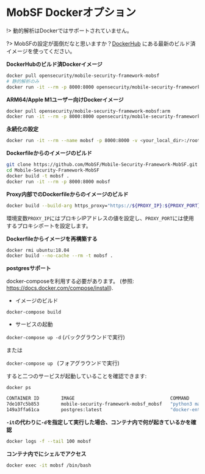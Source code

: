 # MobSF Dockerオプション

!> 動的解析はDockerではサポートされていません。

?> MobSFの設定が面倒だなと思いますか？[DockerHub](https://hub.docker.com/r/opensecurity/mobile-security-framework-mobsf/) にある最新のビルド済イメージを使ってください。

**DockerHubのビルド済Dockerイメージ**

```bash
docker pull opensecurity/mobile-security-framework-mobsf
# 静的解析のみ
docker run -it --rm -p 8000:8000 opensecurity/mobile-security-framework-mobsf:latest
```

**ARM64/Apple M1ユーザー向けDockerイメージ**

```bash
docker pull opensecurity/mobile-security-framework-mobsf:arm
docker run -it --rm -p 8000:8000 opensecurity/mobile-security-framework-mobsf:arm
```

**永続化の設定**

```bash
docker run -it --rm --name mobsf -p 8000:8000 -v <your_local_dir>:/root/.MobSF opensecurity/mobile-security-framework-mobsf:latest
```

**Dockerfileからのイメージのビルド**

```bash
git clone https://github.com/MobSF/Mobile-Security-Framework-MobSF.git
cd Mobile-Security-Framework-MobSF
docker build -t mobsf .
docker run -it --rm -p 8000:8000 mobsf
```

**Proxy内部でのDockerfileからのイメージのビルド**

```bash
docker build --build-arg https_proxy="https://${PROXY_IP}:${PROXY_PORT}" --build-arg http_proxy="${PROXY_IP}:${PROXY_PORT}" --build-arg NO_PROXY="127.0.0.1" -t mobsf .
```

環境変数`PROXY_IP`にはプロキシIPアドレスの値を設定し、`PROXY_PORT`には使用するプロキシポートを設定します。

**Dockerfileからイメージを再構築する**

```bash
docker rmi ubuntu:18.04
docker build --no-cache --rm -t mobsf .
```

**postgresサポート**

docker-composeを利用する必要があります。 (参照: <https://docs.docker.com/compose/install>).

* イメージのビルド

`docker-compose build`

* サービスの起動

`docker-compose up -d`  (バックグラウンドで実行)

または

`docker-compose up ` (フォアグラウンドで実行)

すると二つのサービスが起動していることを確認できます:

`docker ps`

```bash
CONTAINER ID        IMAGE                                   COMMAND                  CREATED             STATUS              PORTS                          NAMES
7de107c5b853        mobile-security-framework-mobsf_mobsf   "python3 manage.py r…"   5 weeks ago         Up 5 weeks          0.0.0.0:8000->8000/tcp         mobile-security-framework-mobsf_mobsf_1
149a3ffa61ca        postgres:latest                         "docker-entrypoint.s…"   5 weeks ago         Up 5 weeks          5432/tcp                       mobile-security-framework-mobsf_postgres_1
```

**`-it`の代わりに`-d`を指定して実行した場合、コンテナ内で何が起きているかを確認**

```bash
docker logs -f --tail 100 mobsf
```

**コンテナ内でにシェルでアクセス**

```bash
docker exec -it mobsf /bin/bash
```
